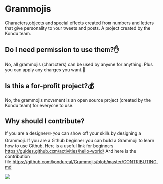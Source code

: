 # Grammojis
Characters,objects and special effects created from numbers and letters that give personality to your tweets and posts.
A project created by the Kondu team.

## Do I need permission to use them?✋
No, all grammojis (characters) can be used by anyone for anything.
Plus you can apply any changes you want.💪

## Is this a for-profit project?💰
No, the grammojis movement is an open source project 
(created by the Kondu team) for everyone to use.

## Why should I contribute?
If you are a designer✏️ you can show off your skills by designing a Grammoji.
If you are a Github beginner you can build a Grammoji to learn how to use Github.
Here is a useful link for beginners https://guides.github.com/activities/hello-world/
And here is the contribution file.https://github.com/kondureal/Grammojis/blob/master/CONTRIBUTING.md

![](https://pbs.twimg.com/media/Cv4y-KzXYAAjUdv.jpg:large)




